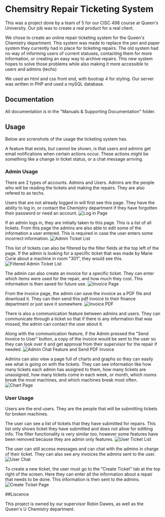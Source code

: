 # Chemsitry Repair Ticketing System

This was a project done by a team of 5 for our CISC 498 course at Queen's 
University. Our job was to create a real product for a real client. 

We chose to create an online repair ticketing system for the Queen's Chemistry
department. This system was made to replace the pen and paper system they currently
had in place for ticketing repairs. The old system had no way of informing users
of current statuses, contacting them for more information, or creating an easy way
to archive repairs. This new system hopes to solve those problems while also
making it more accessible to users and admins (techs)

We used an html and css front end, with bootrap 4 for styling. Our server was
written in PHP and used a mySQL database. 

## Documentation

All documentation is in the "Manuals & Supporting Documentation" folder.

## Usage

Below are screnshots of the usage the ticketing system has. 

A feature that exists, but cannot be shown, is that users and admins get email 
notifications when certain actions occur. These actions might be something like a
change in ticket status, or a chat message arriving. 

### Admin Usage
There are 2 types of accounts. Admins and Users. Admins are the people who will
be reading the tickets and making the repairs. They are also refered to as techs.

Users that are not already logged in will first see this page. They have the 
ability to log in, or contact the Chemistry department if they have forgotten 
their password or need an account.
![Log in Page](/assets/loginPage.png)

If an admin logs in, they are
initially taken to this page. This is a list of all tickets. From this page the
admins are also able to edit some of the information a user entered. This is 
required in case the user enters some incorrect information.
![Admin Ticket List](/assets/adminTicketList.png)

This list of tickets can also be filtered by the filter fields at the top left
of the page. If the admin is looking for a specific ticket that was made by 
Marie Curie about a machine in room "301", they would see this.
![Filtered Admin Ticket List](/assets/filteredAdminTicketList.png)

The admin can also create an invoice for a specific ticket. They can enter which
items were used for the repair, and how much they cost. This information is then
saved for future use.
![Invoice Page](/assets/invoicePage.png)

From the invoice page, the admin can save the invoice as a PDF file and download
it. They can then send this pdf invoice to their finance department or just save
it somewhere.
![Invoice PDF](/assets/pdfInvoice.png)

There is also a communication feature between admins and users. They can communicate
through a ticket so that if there is any information that was missed, the admin
can contact the user about it. 

Along with the communication feature, if the Admin pressed the "Send Invoice to User"
button, a copy of the invoice would be sent to the user so they can look over it
and get approval from their supervisor for the repair if needed.
![Admin Chat Feature and Send PDF Invoice](/assets/adminChat.png)

Admins can also view a page full of charts and graphs so they can easily see what
is going on with the tickets. They can see information like how many tickets each
admin has assigned to them, how many tickets are unassigned, how many tickets come 
in each week, or month, which rooms break the most machines, and which machines 
break most often.
![Chart Page](/assets/chartPage.png)

### User Usage
Users are the end users. They are the people that will be submitting tickets for
broken machines.

The user can see a list of tickets that they have submitted for repairs. This list
only shows ticket they have submitted and does not allow for editting info. The
filter functionality is very similar too, however some features have been removed 
because they are admin only features.
![User Ticket List](/assets/userTicketList.png)

The user can still access messages and can chat with the admins in charge of their
ticket. They can also see any invoices the admins sent to the user.
![User Chat](/assets/userChat.png)

To create a new ticket, the user must go to the "Create Ticket" tab at the top 
right of the screen. Here they can enter all the information about a repair that 
needs to be done. This information is then sent to the admins.
![Create Ticket Page](/assets/createTicket.png)


##Liscence

This project is owned by our supervisor Robin Dawes, as well as the Queen's U
Chemistry department.
